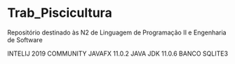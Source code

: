 # Trab_Piscicultura
Repositório destinado às N2 de Linguagem de Programação II e Engenharia de Software

INTELIJ 2019 COMMUNITY 
JAVAFX 11.0.2 
JAVA JDK 11.0.6 
BANCO SQLITE3
